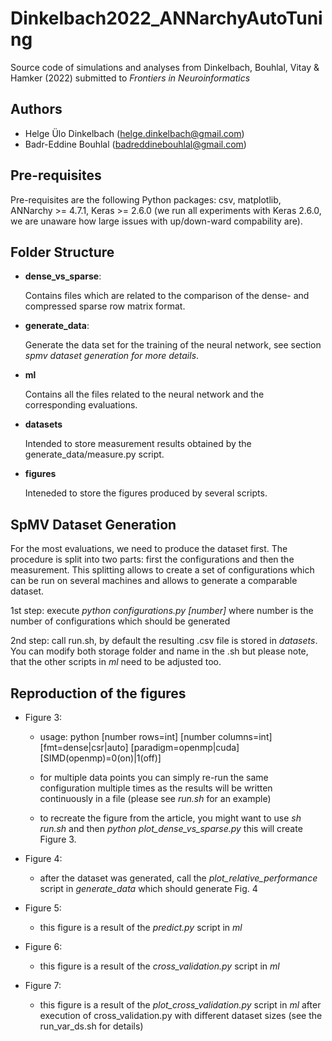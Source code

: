 # Dinkelbach2022_ANNarchyAutoTuning

Source code of simulations and analyses from Dinkelbach, Bouhlal, Vitay & Hamker (2022) submitted to *Frontiers in Neuroinformatics*

## Authors

* Helge Ülo Dinkelbach (helge.dinkelbach@gmail.com)
* Badr-Eddine Bouhlal (badreddinebouhlal@gmail.com)

## Pre-requisites

Pre-requisites are the following Python packages: csv, matplotlib, ANNarchy >= 4.7.1, Keras >= 2.6.0 (we run all experiments with Keras 2.6.0, we are unaware how large issues with up/down-ward compability are).

## Folder Structure

- **dense_vs_sparse**:

    Contains files which are related to the comparison of the dense- and compressed sparse row matrix format.

- **generate_data**:

    Generate the data set for the training of the neural network, see section *spmv dataset generation for more details*.

- **ml**

    Contains all the files related to the neural network and the corresponding evaluations.

- **datasets**

    Intended to store measurement results obtained by the generate_data/measure.py script.

- **figures**

    Inteneded to store the figures produced by several scripts.

## SpMV Dataset Generation

For the most evaluations, we need to produce the dataset first. The procedure is split into two parts: first the configurations and then the measurement. This splitting allows to create a set of configurations which can be run on several machines and allows to generate a comparable dataset.

1st step: execute *python configurations.py [number]* where number is the number of configurations which should be generated

2nd step: call run.sh, by default the resulting .csv file is stored in *datasets*. You can modify both storage folder and name in the .sh but please note, that the other scripts in *ml* need to be adjusted too.

## Reproduction of the figures

- Figure 3:

    - usage: python [number rows=int] [number columns=int] [fmt=dense|csr|auto] [paradigm=openmp|cuda] [SIMD(openmp)=0(on)|1(off)]

    - for multiple data points you can simply re-run the same configuration multiple times as the results will be written continuously in a file (please see *run.sh* for an example)

    - to recreate the figure from the article, you might want to use *sh run.sh* and then *python plot_dense_vs_sparse.py* this will create Figure 3.

- Figure 4:

    - after the dataset was generated, call the *plot_relative_performance* script in *generate_data* which should generate Fig. 4

- Figure 5:

    - this figure is a result of the *predict.py* script in *ml*

- Figure 6:

    - this figure is a result of the *cross_validation.py* script in *ml*

- Figure 7:

    - this figure is a result of the *plot_cross_validation.py* script in *ml* after execution of cross_validation.py with different dataset sizes (see the run_var_ds.sh for details)
